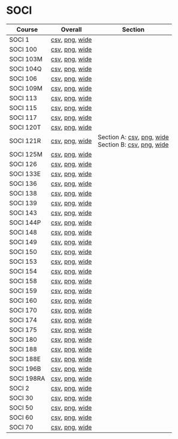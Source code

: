 # SOCI

| Course | Overall | Section |
| ------ | ------- | ------- |
| SOCI 1 | [csv](https://github.com/UCSD-Historical-Enrollment-Data/2024Winter/blob/main/overall/SOCI%201.csv), [png](https://raw.githubusercontent.com/UCSD-Historical-Enrollment-Data/2024Winter/main/plot_overall/SOCI%201.png), [wide](https://raw.githubusercontent.com/UCSD-Historical-Enrollment-Data/2024Winter/main/plot_overall_wide/SOCI%201.png) |  |
| SOCI 100 | [csv](https://github.com/UCSD-Historical-Enrollment-Data/2024Winter/blob/main/overall/SOCI%20100.csv), [png](https://raw.githubusercontent.com/UCSD-Historical-Enrollment-Data/2024Winter/main/plot_overall/SOCI%20100.png), [wide](https://raw.githubusercontent.com/UCSD-Historical-Enrollment-Data/2024Winter/main/plot_overall_wide/SOCI%20100.png) |  |
| SOCI 103M | [csv](https://github.com/UCSD-Historical-Enrollment-Data/2024Winter/blob/main/overall/SOCI%20103M.csv), [png](https://raw.githubusercontent.com/UCSD-Historical-Enrollment-Data/2024Winter/main/plot_overall/SOCI%20103M.png), [wide](https://raw.githubusercontent.com/UCSD-Historical-Enrollment-Data/2024Winter/main/plot_overall_wide/SOCI%20103M.png) |  |
| SOCI 104Q | [csv](https://github.com/UCSD-Historical-Enrollment-Data/2024Winter/blob/main/overall/SOCI%20104Q.csv), [png](https://raw.githubusercontent.com/UCSD-Historical-Enrollment-Data/2024Winter/main/plot_overall/SOCI%20104Q.png), [wide](https://raw.githubusercontent.com/UCSD-Historical-Enrollment-Data/2024Winter/main/plot_overall_wide/SOCI%20104Q.png) |  |
| SOCI 106 | [csv](https://github.com/UCSD-Historical-Enrollment-Data/2024Winter/blob/main/overall/SOCI%20106.csv), [png](https://raw.githubusercontent.com/UCSD-Historical-Enrollment-Data/2024Winter/main/plot_overall/SOCI%20106.png), [wide](https://raw.githubusercontent.com/UCSD-Historical-Enrollment-Data/2024Winter/main/plot_overall_wide/SOCI%20106.png) |  |
| SOCI 109M | [csv](https://github.com/UCSD-Historical-Enrollment-Data/2024Winter/blob/main/overall/SOCI%20109M.csv), [png](https://raw.githubusercontent.com/UCSD-Historical-Enrollment-Data/2024Winter/main/plot_overall/SOCI%20109M.png), [wide](https://raw.githubusercontent.com/UCSD-Historical-Enrollment-Data/2024Winter/main/plot_overall_wide/SOCI%20109M.png) |  |
| SOCI 113 | [csv](https://github.com/UCSD-Historical-Enrollment-Data/2024Winter/blob/main/overall/SOCI%20113.csv), [png](https://raw.githubusercontent.com/UCSD-Historical-Enrollment-Data/2024Winter/main/plot_overall/SOCI%20113.png), [wide](https://raw.githubusercontent.com/UCSD-Historical-Enrollment-Data/2024Winter/main/plot_overall_wide/SOCI%20113.png) |  |
| SOCI 115 | [csv](https://github.com/UCSD-Historical-Enrollment-Data/2024Winter/blob/main/overall/SOCI%20115.csv), [png](https://raw.githubusercontent.com/UCSD-Historical-Enrollment-Data/2024Winter/main/plot_overall/SOCI%20115.png), [wide](https://raw.githubusercontent.com/UCSD-Historical-Enrollment-Data/2024Winter/main/plot_overall_wide/SOCI%20115.png) |  |
| SOCI 117 | [csv](https://github.com/UCSD-Historical-Enrollment-Data/2024Winter/blob/main/overall/SOCI%20117.csv), [png](https://raw.githubusercontent.com/UCSD-Historical-Enrollment-Data/2024Winter/main/plot_overall/SOCI%20117.png), [wide](https://raw.githubusercontent.com/UCSD-Historical-Enrollment-Data/2024Winter/main/plot_overall_wide/SOCI%20117.png) |  |
| SOCI 120T | [csv](https://github.com/UCSD-Historical-Enrollment-Data/2024Winter/blob/main/overall/SOCI%20120T.csv), [png](https://raw.githubusercontent.com/UCSD-Historical-Enrollment-Data/2024Winter/main/plot_overall/SOCI%20120T.png), [wide](https://raw.githubusercontent.com/UCSD-Historical-Enrollment-Data/2024Winter/main/plot_overall_wide/SOCI%20120T.png) |  |
| SOCI 121R | [csv](https://github.com/UCSD-Historical-Enrollment-Data/2024Winter/blob/main/overall/SOCI%20121R.csv), [png](https://raw.githubusercontent.com/UCSD-Historical-Enrollment-Data/2024Winter/main/plot_overall/SOCI%20121R.png), [wide](https://raw.githubusercontent.com/UCSD-Historical-Enrollment-Data/2024Winter/main/plot_overall_wide/SOCI%20121R.png) | Section A: [csv](https://github.com/UCSD-Historical-Enrollment-Data/2024Winter/blob/main/section/SOCI%20121R_A.csv), [png](https://raw.githubusercontent.com/UCSD-Historical-Enrollment-Data/2024Winter/main/plot_section/SOCI%20121R_A.png), [wide](https://raw.githubusercontent.com/UCSD-Historical-Enrollment-Data/2024Winter/main/plot_section_wide/SOCI%20121R_A.png)<br>Section B: [csv](https://github.com/UCSD-Historical-Enrollment-Data/2024Winter/blob/main/section/SOCI%20121R_B.csv), [png](https://raw.githubusercontent.com/UCSD-Historical-Enrollment-Data/2024Winter/main/plot_section/SOCI%20121R_B.png), [wide](https://raw.githubusercontent.com/UCSD-Historical-Enrollment-Data/2024Winter/main/plot_section_wide/SOCI%20121R_B.png) |
| SOCI 125M | [csv](https://github.com/UCSD-Historical-Enrollment-Data/2024Winter/blob/main/overall/SOCI%20125M.csv), [png](https://raw.githubusercontent.com/UCSD-Historical-Enrollment-Data/2024Winter/main/plot_overall/SOCI%20125M.png), [wide](https://raw.githubusercontent.com/UCSD-Historical-Enrollment-Data/2024Winter/main/plot_overall_wide/SOCI%20125M.png) |  |
| SOCI 126 | [csv](https://github.com/UCSD-Historical-Enrollment-Data/2024Winter/blob/main/overall/SOCI%20126.csv), [png](https://raw.githubusercontent.com/UCSD-Historical-Enrollment-Data/2024Winter/main/plot_overall/SOCI%20126.png), [wide](https://raw.githubusercontent.com/UCSD-Historical-Enrollment-Data/2024Winter/main/plot_overall_wide/SOCI%20126.png) |  |
| SOCI 133E | [csv](https://github.com/UCSD-Historical-Enrollment-Data/2024Winter/blob/main/overall/SOCI%20133E.csv), [png](https://raw.githubusercontent.com/UCSD-Historical-Enrollment-Data/2024Winter/main/plot_overall/SOCI%20133E.png), [wide](https://raw.githubusercontent.com/UCSD-Historical-Enrollment-Data/2024Winter/main/plot_overall_wide/SOCI%20133E.png) |  |
| SOCI 136 | [csv](https://github.com/UCSD-Historical-Enrollment-Data/2024Winter/blob/main/overall/SOCI%20136.csv), [png](https://raw.githubusercontent.com/UCSD-Historical-Enrollment-Data/2024Winter/main/plot_overall/SOCI%20136.png), [wide](https://raw.githubusercontent.com/UCSD-Historical-Enrollment-Data/2024Winter/main/plot_overall_wide/SOCI%20136.png) |  |
| SOCI 138 | [csv](https://github.com/UCSD-Historical-Enrollment-Data/2024Winter/blob/main/overall/SOCI%20138.csv), [png](https://raw.githubusercontent.com/UCSD-Historical-Enrollment-Data/2024Winter/main/plot_overall/SOCI%20138.png), [wide](https://raw.githubusercontent.com/UCSD-Historical-Enrollment-Data/2024Winter/main/plot_overall_wide/SOCI%20138.png) |  |
| SOCI 139 | [csv](https://github.com/UCSD-Historical-Enrollment-Data/2024Winter/blob/main/overall/SOCI%20139.csv), [png](https://raw.githubusercontent.com/UCSD-Historical-Enrollment-Data/2024Winter/main/plot_overall/SOCI%20139.png), [wide](https://raw.githubusercontent.com/UCSD-Historical-Enrollment-Data/2024Winter/main/plot_overall_wide/SOCI%20139.png) |  |
| SOCI 143 | [csv](https://github.com/UCSD-Historical-Enrollment-Data/2024Winter/blob/main/overall/SOCI%20143.csv), [png](https://raw.githubusercontent.com/UCSD-Historical-Enrollment-Data/2024Winter/main/plot_overall/SOCI%20143.png), [wide](https://raw.githubusercontent.com/UCSD-Historical-Enrollment-Data/2024Winter/main/plot_overall_wide/SOCI%20143.png) |  |
| SOCI 144P | [csv](https://github.com/UCSD-Historical-Enrollment-Data/2024Winter/blob/main/overall/SOCI%20144P.csv), [png](https://raw.githubusercontent.com/UCSD-Historical-Enrollment-Data/2024Winter/main/plot_overall/SOCI%20144P.png), [wide](https://raw.githubusercontent.com/UCSD-Historical-Enrollment-Data/2024Winter/main/plot_overall_wide/SOCI%20144P.png) |  |
| SOCI 148 | [csv](https://github.com/UCSD-Historical-Enrollment-Data/2024Winter/blob/main/overall/SOCI%20148.csv), [png](https://raw.githubusercontent.com/UCSD-Historical-Enrollment-Data/2024Winter/main/plot_overall/SOCI%20148.png), [wide](https://raw.githubusercontent.com/UCSD-Historical-Enrollment-Data/2024Winter/main/plot_overall_wide/SOCI%20148.png) |  |
| SOCI 149 | [csv](https://github.com/UCSD-Historical-Enrollment-Data/2024Winter/blob/main/overall/SOCI%20149.csv), [png](https://raw.githubusercontent.com/UCSD-Historical-Enrollment-Data/2024Winter/main/plot_overall/SOCI%20149.png), [wide](https://raw.githubusercontent.com/UCSD-Historical-Enrollment-Data/2024Winter/main/plot_overall_wide/SOCI%20149.png) |  |
| SOCI 150 | [csv](https://github.com/UCSD-Historical-Enrollment-Data/2024Winter/blob/main/overall/SOCI%20150.csv), [png](https://raw.githubusercontent.com/UCSD-Historical-Enrollment-Data/2024Winter/main/plot_overall/SOCI%20150.png), [wide](https://raw.githubusercontent.com/UCSD-Historical-Enrollment-Data/2024Winter/main/plot_overall_wide/SOCI%20150.png) |  |
| SOCI 153 | [csv](https://github.com/UCSD-Historical-Enrollment-Data/2024Winter/blob/main/overall/SOCI%20153.csv), [png](https://raw.githubusercontent.com/UCSD-Historical-Enrollment-Data/2024Winter/main/plot_overall/SOCI%20153.png), [wide](https://raw.githubusercontent.com/UCSD-Historical-Enrollment-Data/2024Winter/main/plot_overall_wide/SOCI%20153.png) |  |
| SOCI 154 | [csv](https://github.com/UCSD-Historical-Enrollment-Data/2024Winter/blob/main/overall/SOCI%20154.csv), [png](https://raw.githubusercontent.com/UCSD-Historical-Enrollment-Data/2024Winter/main/plot_overall/SOCI%20154.png), [wide](https://raw.githubusercontent.com/UCSD-Historical-Enrollment-Data/2024Winter/main/plot_overall_wide/SOCI%20154.png) |  |
| SOCI 158 | [csv](https://github.com/UCSD-Historical-Enrollment-Data/2024Winter/blob/main/overall/SOCI%20158.csv), [png](https://raw.githubusercontent.com/UCSD-Historical-Enrollment-Data/2024Winter/main/plot_overall/SOCI%20158.png), [wide](https://raw.githubusercontent.com/UCSD-Historical-Enrollment-Data/2024Winter/main/plot_overall_wide/SOCI%20158.png) |  |
| SOCI 159 | [csv](https://github.com/UCSD-Historical-Enrollment-Data/2024Winter/blob/main/overall/SOCI%20159.csv), [png](https://raw.githubusercontent.com/UCSD-Historical-Enrollment-Data/2024Winter/main/plot_overall/SOCI%20159.png), [wide](https://raw.githubusercontent.com/UCSD-Historical-Enrollment-Data/2024Winter/main/plot_overall_wide/SOCI%20159.png) |  |
| SOCI 160 | [csv](https://github.com/UCSD-Historical-Enrollment-Data/2024Winter/blob/main/overall/SOCI%20160.csv), [png](https://raw.githubusercontent.com/UCSD-Historical-Enrollment-Data/2024Winter/main/plot_overall/SOCI%20160.png), [wide](https://raw.githubusercontent.com/UCSD-Historical-Enrollment-Data/2024Winter/main/plot_overall_wide/SOCI%20160.png) |  |
| SOCI 170 | [csv](https://github.com/UCSD-Historical-Enrollment-Data/2024Winter/blob/main/overall/SOCI%20170.csv), [png](https://raw.githubusercontent.com/UCSD-Historical-Enrollment-Data/2024Winter/main/plot_overall/SOCI%20170.png), [wide](https://raw.githubusercontent.com/UCSD-Historical-Enrollment-Data/2024Winter/main/plot_overall_wide/SOCI%20170.png) |  |
| SOCI 174 | [csv](https://github.com/UCSD-Historical-Enrollment-Data/2024Winter/blob/main/overall/SOCI%20174.csv), [png](https://raw.githubusercontent.com/UCSD-Historical-Enrollment-Data/2024Winter/main/plot_overall/SOCI%20174.png), [wide](https://raw.githubusercontent.com/UCSD-Historical-Enrollment-Data/2024Winter/main/plot_overall_wide/SOCI%20174.png) |  |
| SOCI 175 | [csv](https://github.com/UCSD-Historical-Enrollment-Data/2024Winter/blob/main/overall/SOCI%20175.csv), [png](https://raw.githubusercontent.com/UCSD-Historical-Enrollment-Data/2024Winter/main/plot_overall/SOCI%20175.png), [wide](https://raw.githubusercontent.com/UCSD-Historical-Enrollment-Data/2024Winter/main/plot_overall_wide/SOCI%20175.png) |  |
| SOCI 180 | [csv](https://github.com/UCSD-Historical-Enrollment-Data/2024Winter/blob/main/overall/SOCI%20180.csv), [png](https://raw.githubusercontent.com/UCSD-Historical-Enrollment-Data/2024Winter/main/plot_overall/SOCI%20180.png), [wide](https://raw.githubusercontent.com/UCSD-Historical-Enrollment-Data/2024Winter/main/plot_overall_wide/SOCI%20180.png) |  |
| SOCI 188 | [csv](https://github.com/UCSD-Historical-Enrollment-Data/2024Winter/blob/main/overall/SOCI%20188.csv), [png](https://raw.githubusercontent.com/UCSD-Historical-Enrollment-Data/2024Winter/main/plot_overall/SOCI%20188.png), [wide](https://raw.githubusercontent.com/UCSD-Historical-Enrollment-Data/2024Winter/main/plot_overall_wide/SOCI%20188.png) |  |
| SOCI 188E | [csv](https://github.com/UCSD-Historical-Enrollment-Data/2024Winter/blob/main/overall/SOCI%20188E.csv), [png](https://raw.githubusercontent.com/UCSD-Historical-Enrollment-Data/2024Winter/main/plot_overall/SOCI%20188E.png), [wide](https://raw.githubusercontent.com/UCSD-Historical-Enrollment-Data/2024Winter/main/plot_overall_wide/SOCI%20188E.png) |  |
| SOCI 196B | [csv](https://github.com/UCSD-Historical-Enrollment-Data/2024Winter/blob/main/overall/SOCI%20196B.csv), [png](https://raw.githubusercontent.com/UCSD-Historical-Enrollment-Data/2024Winter/main/plot_overall/SOCI%20196B.png), [wide](https://raw.githubusercontent.com/UCSD-Historical-Enrollment-Data/2024Winter/main/plot_overall_wide/SOCI%20196B.png) |  |
| SOCI 198RA | [csv](https://github.com/UCSD-Historical-Enrollment-Data/2024Winter/blob/main/overall/SOCI%20198RA.csv), [png](https://raw.githubusercontent.com/UCSD-Historical-Enrollment-Data/2024Winter/main/plot_overall/SOCI%20198RA.png), [wide](https://raw.githubusercontent.com/UCSD-Historical-Enrollment-Data/2024Winter/main/plot_overall_wide/SOCI%20198RA.png) |  |
| SOCI 2 | [csv](https://github.com/UCSD-Historical-Enrollment-Data/2024Winter/blob/main/overall/SOCI%202.csv), [png](https://raw.githubusercontent.com/UCSD-Historical-Enrollment-Data/2024Winter/main/plot_overall/SOCI%202.png), [wide](https://raw.githubusercontent.com/UCSD-Historical-Enrollment-Data/2024Winter/main/plot_overall_wide/SOCI%202.png) |  |
| SOCI 30 | [csv](https://github.com/UCSD-Historical-Enrollment-Data/2024Winter/blob/main/overall/SOCI%2030.csv), [png](https://raw.githubusercontent.com/UCSD-Historical-Enrollment-Data/2024Winter/main/plot_overall/SOCI%2030.png), [wide](https://raw.githubusercontent.com/UCSD-Historical-Enrollment-Data/2024Winter/main/plot_overall_wide/SOCI%2030.png) |  |
| SOCI 50 | [csv](https://github.com/UCSD-Historical-Enrollment-Data/2024Winter/blob/main/overall/SOCI%2050.csv), [png](https://raw.githubusercontent.com/UCSD-Historical-Enrollment-Data/2024Winter/main/plot_overall/SOCI%2050.png), [wide](https://raw.githubusercontent.com/UCSD-Historical-Enrollment-Data/2024Winter/main/plot_overall_wide/SOCI%2050.png) |  |
| SOCI 60 | [csv](https://github.com/UCSD-Historical-Enrollment-Data/2024Winter/blob/main/overall/SOCI%2060.csv), [png](https://raw.githubusercontent.com/UCSD-Historical-Enrollment-Data/2024Winter/main/plot_overall/SOCI%2060.png), [wide](https://raw.githubusercontent.com/UCSD-Historical-Enrollment-Data/2024Winter/main/plot_overall_wide/SOCI%2060.png) |  |
| SOCI 70 | [csv](https://github.com/UCSD-Historical-Enrollment-Data/2024Winter/blob/main/overall/SOCI%2070.csv), [png](https://raw.githubusercontent.com/UCSD-Historical-Enrollment-Data/2024Winter/main/plot_overall/SOCI%2070.png), [wide](https://raw.githubusercontent.com/UCSD-Historical-Enrollment-Data/2024Winter/main/plot_overall_wide/SOCI%2070.png) |  |
